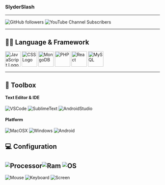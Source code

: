 ### SlyderSlash

---

![GitHub followers](https://img.shields.io/github/followers/SlyderSlash?style=plastic) ![YouTube Channel Subscribers](https://img.shields.io/youtube/channel/subscribers/UC_RuSv1RvzZebVuo3EUYHSA?label=YouTube%20Subscribers&style=plastic)

---

## 🧑‍💻 Language & Framework

<img src="https://worldvectorlogo.com/logos/javascript-1.svg" alt="JavaScript Logo" width="50" height="50"/> <img src="https://worldvectorlogo.com/logos/css-3.svg" alt="CSS Logo" width="50" height="50"/> <img src="https://worldvectorlogo.com/logos/mongodb-icon-1.svg" alt="MongoDB" width="50" height="50"/> <img src="https://worldvectorlogo.com/logos/php-1.svg" alt="PHP" width="50" height="50"/> <img src="https://worldvectorlogo.com/logos/react-2.svg" alt="React" width="50" height="50"/> <img src="https://worldvectorlogo.com/logos/mysql-6.svg" alt="MySQL" width="50" height="50"/>

---

## 🧰 Toolbox

#### Text Editor & IDE

![VSCode](https://img.shields.io/badge/Editeur-VSCode-blue?style=for-the-badge&logo=Visual%20Studio%20Code&logoColor=blue) ![SublimeText](https://img.shields.io/badge/Editeur-SublimeText-blue?style=for-the-badge&logo=Sublime%20Text&logoColor=yellow) ![AndroidStudio](https://img.shields.io/badge/IDE-Android%20Studio-green?style=for-the-badge&logo=Android%20Studio&logoColor=green)

#### Platform

![MacOSX](https://img.shields.io/badge/Platform-MAC%20OS%20X-inactive?style=for-the-badge&logo=macOS) ![Windows](https://img.shields.io/badge/Platform-Windows%2010-inactive?style=for-the-badge&logo=Windows&logoColor=blue) ![Android](https://img.shields.io/badge/Platform-Android-inactive?style=for-the-badge&logo=Android&logoColor=green)



## 💻 Configuration

![Processor](https://img.shields.io/badge/Processor-Intel%20i5%208257U-blue?style=flat&logo=Intel&logoColor=blue)![Ram](https://img.shields.io/badge/RAM-8%20Go-orange?style=flat&logo=appveyor) ![OS](https://img.shields.io/badge/OS-MAC%20OS%20X-inactive?style=flat&logo=appveyor)
---
![Mouse](https://img.shields.io/badge/Mouse-Dark%20Core%20RGB%20SE-green?style=flat&logo=Corsair&logoColor=green) ![Keyboard](https://img.shields.io/badge/Keyboard-Jelly%20Comb-green?style=flat&logo=Letterboxd&logoColor=inactive) ![Screen](https://img.shields.io/badge/Screen-XG49VQ-green?style=flat&logo=ASUS&logoColor=red)
